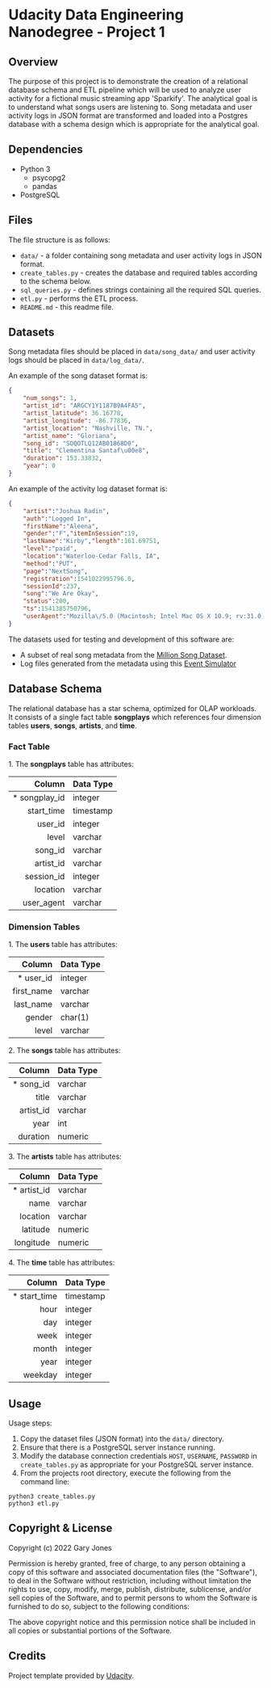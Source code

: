 # Udacity Data Engineering Nanodegree - Project 1

## Overview

The purpose of this project is to demonstrate the creation of a relational database schema and ETL pipeline which will be used to analyze user activity for a fictional music streaming app 'Sparkify'. The analytical goal is to understand what songs users are listening to. Song metadata and user activity logs in JSON format are transformed and loaded into a Postgres database with a schema design which is appropriate for the analytical goal.

## Dependencies

* Python 3
  * psycopg2
  * pandas
* PostgreSQL

## Files

The file structure is as follows:
* `data/` - a folder containing song metadata and user activity logs in JSON format.
* `create_tables.py` - creates the database and required tables according to the schema below.
* `sql_queries.py` - defines strings containing all the required SQL queries.
* `etl.py` - performs the ETL process.
* `README.md` - this readme file.

## Datasets

Song metadata files should be placed in `data/song_data/` and user activity logs should be placed in `data/log_data/`.

An example of the song dataset format is:
```json
{
    "num_songs": 1,
    "artist_id": "ARGCY1Y1187B9A4FA5",
    "artist_latitude": 36.16778,
    "artist_longitude": -86.77836,
    "artist_location": "Nashville, TN.",
    "artist_name": "Gloriana",
    "song_id": "SOQOTLQ12AB01868D0",
    "title": "Clementina Santaf\u00e8",
    "duration": 153.33832,
    "year": 0
}
```

An example of the activity log dataset format is:
```json
{
    "artist":"Joshua Radin",
    "auth":"Logged In",
    "firstName":"Aleena",
    "gender":"F","itemInSession":19,
    "lastName":"Kirby","length":161.69751,
    "level":"paid",
    "location":"Waterloo-Cedar Falls, IA",
    "method":"PUT",
    "page":"NextSong",
    "registration":1541022995796.0,
    "sessionId":237,
    "song":"We Are Okay",
    "status":200,
    "ts":1541385750796,
    "userAgent":"Mozilla\/5.0 (Macintosh; Intel Mac OS X 10.9; rv:31.0) Gecko\/20100101 Firefox\/31.0","userId":"44"
}
```

The datasets used for testing and development of this software are:
* A subset of real song metadata from the [Million Song Dataset](http://millionsongdataset.com/).
* Log files generated from the metadata using this [Event Simulator](https://github.com/Interana/eventsim)

## Database Schema

The relational database has a star schema, optimized for OLAP workloads. It consists of a single fact table **songplays** which references four dimension tables **users**, **songs**, **artists**, and **time**.

### Fact Table

1\. The **songplays** table has attributes:

|Column|Data Type|
|---:|---|
|* songplay_id|integer|
|start_time|timestamp|
|user_id|integer|
|level|varchar|
|song_id|varchar|
|artist_id|varchar|
|session_id|integer|
|location|varchar|
|user_agent|varchar|

### Dimension Tables

1\. The **users** table has attributes:

 |Column|Data Type|
 |---:|---|
 |* user_id|integer|
 |first_name|varchar|
 |last_name|varchar|
 |gender|char(1)|
 |level|varchar|

2\. The **songs** table has attributes:

 |Column|Data Type|
 |---:|---|
 |* song_id|varchar|
 |title|varchar|
 |artist_id|varchar|
 |year|int|
 |duration|numeric|

3\. The **artists** table has attributes:

 |Column|Data Type|
 |---:|---|
 |* artist_id|varchar|
 |name|varchar|
 |location|varchar|
 |latitude|numeric|
 |longitude|numeric|

4\. The **time** table has attributes:

 |Column|Data Type|
 |---:|---|
 |* start_time|timestamp|
 |hour|integer|
 |day|integer|
 |week|integer|
 |month|integer|
 |year|integer|
 |weekday|integer|
  
## Usage

Usage steps:
1. Copy the dataset files (JSON format) into the `data/` directory.
1. Ensure that there is a PostgreSQL server instance running.
1. Modify the database connection credentials `HOST`, `USERNAME`, `PASSWORD` in `create_tables.py` as appropriate for your PostgreSQL server instance.
1. From the projects root directory, execute the following from the command line:
```
python3 create_tables.py
python3 etl.py
```

## Copyright & License

Copyright (c) 2022 Gary Jones

Permission is hereby granted, free of charge, to any person obtaining a copy of this software and associated documentation files (the "Software"), to deal in the Software without restriction, including without limitation the rights to use, copy, modify, merge, publish, distribute, sublicense, and/or sell copies of the Software, and to permit persons to whom the Software is furnished to do so, subject to the following conditions:

The above copyright notice and this permission notice shall be included in all copies or substantial portions of the Software.

## Credits

Project template provided by [Udacity](https://www.udacity.com).